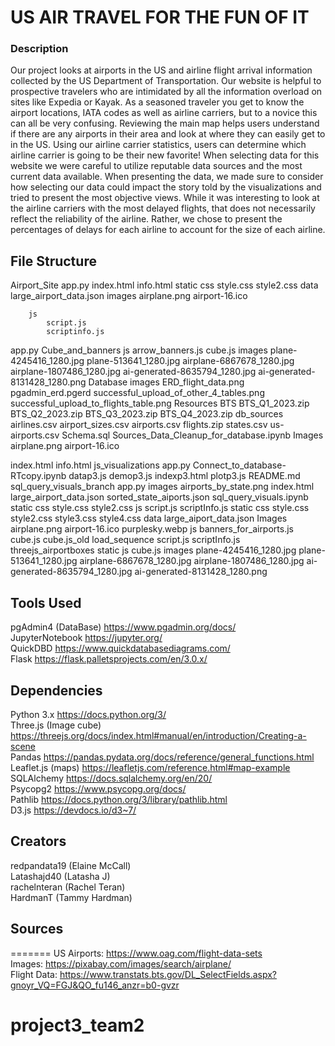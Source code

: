 # US AIR TRAVEL FOR THE FUN OF IT

### Description
Our project looks at airports in the US and airline flight arrival information collected by the US Department of Transportation. Our website is helpful to prospective travelers who are intimidated by all the information overload on sites like Expedia or Kayak. As a seasoned traveler you get to know the airport locations, IATA codes as well as airline carriers, but to a novice this can all be very confusing. Reviewing the main map helps users understand if there are any airports in their area and look at where they can easily get to in the US. Using our airline carrier statistics, users can determine which airline carrier is going to be their new favorite!
When selecting data for this website we were careful to utilize reputable data sources and the most current data available. When presenting the data, we made sure to consider how selecting our data could impact the story told by the visualizations and tried to present the most objective views. While it was interesting to look at the airline carriers with the most delayed flights, that does not necessarily reflect the reliability of the airline. Rather, we chose to present the percentages of delays for each airline to account for the size of each airline.

## File Structure
Airport_Site 
    app.py 
    index.html 
    info.html 
    static 
        css 
            style.css 
            style2.css 
        data 
            large_airport_data.json 
        images 
            airplane.png 
            airport-16.ico 
             
        js 
            script.js 
            scriptinfo.js 
app.py 
Cube_and_banners 
    js 
        arrow_banners.js 
        cube.js 
        images 
            plane-4245416_1280.jpg 
            plane-513641_1280.jpg 
            airplane-6867678_1280.jpg 
            airplane-1807486_1280.jpg 
            ai-generated-8635794_1280.jpg 
            ai-generated-8131428_1280.png
Database 
    images 
        ERD_flight_data.png 
        pgadmin_erd.pgerd 
        successful_upload_of_other_4_tables.png 
        successful_upload_to_flights_table.png 
    Resources 
        BTS 
            BTS_Q1_2023.zip 
            BTS_Q2_2023.zip 
            BTS_Q3_2023.zip 
            BTS_Q4_2023.zip 
        db_sources 
            airlines.csv 
            airport_sizes.csv 
            airports.csv 
            flights.zip 
            states.csv 
        us-airports.csv 
    Schema.sql 
    Sources_Data_Cleanup_for_database.ipynb 
Images 
    airplane.png 
    airport-16.ico 
    
index.html 
info.html 
js_visualizations 
    app.py 
    Connect_to_database-RTcopy.ipynb 
    datap3.js 
    demop3.js 
    indexp3.html 
    plotp3.js 
README.md 
sql_query_visuals_branch 
    app.py 
    images 
        airports_by_state.png
    index.html 
    large_airport_data.json 
    sorted_state_aiports.json 
    sql_query_visuals.ipynb 
    static 
        css 
            style.css 
            style2.css 
        js 
            script.js 
            scriptInfo.js 
static 
    css 
        style.css 
        style2.css 
        style3.css 
        style4.css 
    data 
        large_aiport_data.json 
    Images 
        airplane.png 
        airport-16.ico 
        purplesky.webp 
    js 
        banners_for_airports.js 
        cube.js 
        cube.js_old 
        load_sequence 
        script.js 
        scriptInfo.js 
threejs_airportboxes 
    static 
        js 
            cube.js 
            images 
                plane-4245416_1280.jpg 
                plane-513641_1280.jpg 
                airplane-6867678_1280.jpg 
                airplane-1807486_1280.jpg 
                ai-generated-8635794_1280.jpg 
                ai-generated-8131428_1280.png

## Tools Used
pgAdmin4 (DataBase) https://www.pgadmin.org/docs/<br>
JupyterNotebook https://jupyter.org/<br>
QuickDBD https://www.quickdatabasediagrams.com/<br>
Flask https://flask.palletsprojects.com/en/3.0.x/<br>
## Dependencies
Python 3.x https://docs.python.org/3/<br>
Three.js (Image cube) https://threejs.org/docs/index.html#manual/en/introduction/Creating-a-scene<br>
Pandas https://pandas.pydata.org/docs/reference/general_functions.html<br>
Leaflet.js (maps) https://leafletjs.com/reference.html#map-example<br>
SQLAlchemy https://docs.sqlalchemy.org/en/20/<br>
Psycopg2 https://www.psycopg.org/docs/<br>
Pathlib https://docs.python.org/3/library/pathlib.html<br>
D3.js https://devdocs.io/d3~7/<br>

## Creators
redpandata19 (Elaine McCall)<br>
Latashajd40 (Latasha J)<br>
rachelnteran (Rachel Teran)<br>
HardmanT (Tammy Hardman)<br>
## Sources
=======
US Airports: https://www.oag.com/flight-data-sets <br>
Images: https://pixabay.com/images/search/airplane/ <br>
Flight Data: https://www.transtats.bts.gov/DL_SelectFields.aspx?gnoyr_VQ=FGJ&QO_fu146_anzr=b0-gvzr
# project3_team2
